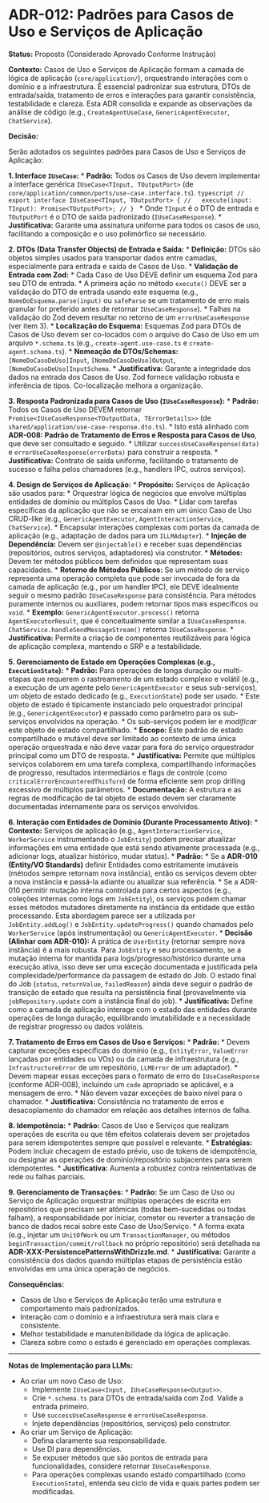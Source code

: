 # ADR-012: Padrões para Casos de Uso e Serviços de Aplicação

**Status:** Proposto (Considerado Aprovado Conforme Instrução)

**Contexto:**
Casos de Uso e Serviços de Aplicação formam a camada de lógica de aplicação (`core/application/`), orquestrando interações com o domínio e a infraestrutura. É essencial padronizar sua estrutura, DTOs de entrada/saída, tratamento de erros e interações para garantir consistência, testabilidade e clareza. Esta ADR consolida e expande as observações da análise de código (e.g., `CreateAgentUseCase`, `GenericAgentExecutor`, `ChatService`).

**Decisão:**

Serão adotados os seguintes padrões para Casos de Uso e Serviços de Aplicação:

**1. Interface `IUseCase`:**
    *   **Padrão:** Todos os Casos de Uso devem implementar a interface genérica `IUseCase<TInput, TOutputPort>` (de `core/application/common/ports/use-case.interface.ts`).
        ```typescript
        // export interface IUseCase<TInput, TOutputPort> {
        //   execute(input: TInput): Promise<TOutputPort>;
        // }
        ```
    *   Onde `TInput` é o DTO de entrada e `TOutputPort` é o DTO de saída padronizado (`IUseCaseResponse`).
    *   **Justificativa:** Garante uma assinatura uniforme para todos os casos de uso, facilitando a composição e o uso polimórfico se necessário.

**2. DTOs (Data Transfer Objects) de Entrada e Saída:**
    *   **Definição:** DTOs são objetos simples usados para transportar dados entre camadas, especialmente para entrada e saída de Casos de Uso.
    *   **Validação de Entrada com Zod:**
        *   Cada Caso de Uso DEVE definir um esquema Zod para seu DTO de entrada.
        *   A primeira ação no método `execute()` DEVE ser a validação do DTO de entrada usando este esquema (e.g., `NomeDoEsquema.parse(input)` ou `safeParse` se um tratamento de erro mais granular for preferido antes de retornar `IUseCaseResponse`).
        *   Falhas na validação do Zod devem resultar no retorno de um `errorUseCaseResponse` (ver item 3).
    *   **Localização do Esquema:** Esquemas Zod para DTOs de Casos de Uso devem ser co-locados com o arquivo do Caso de Uso em um arquivo `*.schema.ts` (e.g., `create-agent.use-case.ts` e `create-agent.schema.ts`).
    *   **Nomeação de DTOs/Schemas:** `[NomeDoCasoDeUso]Input`, `[NomeDoCasoDeUso]Output`, `[NomeDoCasoDeUso]InputSchema`.
    *   **Justificativa:** Garante a integridade dos dados na entrada dos Casos de Uso. Zod fornece validação robusta e inferência de tipos. Co-localização melhora a organização.

**3. Resposta Padronizada para Casos de Uso (`IUseCaseResponse`):**
    *   **Padrão:** Todos os Casos de Uso DEVEM retornar `Promise<IUseCaseResponse<TOutputData, TErrorDetails>>` (de `shared/application/use-case-response.dto.ts`).
    *   Isto está alinhado com **ADR-008: Padrão de Tratamento de Erros e Resposta para Casos de Uso**, que deve ser consultado e seguido.
    *   Utilizar `successUseCaseResponse(data)` e `errorUseCaseResponse(errorData)` para construir a resposta.
    *   **Justificativa:** Contrato de saída uniforme, facilitando o tratamento de sucesso e falha pelos chamadores (e.g., handlers IPC, outros serviços).

**4. Design de Serviços de Aplicação:**
    *   **Propósito:** Serviços de Aplicação são usados para:
        *   Orquestrar lógica de negócios que envolve múltiplas entidades de domínio ou múltiplos Casos de Uso.
        *   Lidar com tarefas específicas da aplicação que não se encaixam em um único Caso de Uso CRUD-like (e.g., `GenericAgentExecutor`, `AgentInteractionService`, `ChatService`).
        *   Encapsular interações complexas com portas da camada de aplicação (e.g., adaptação de dados para um `ILLMAdapter`).
    *   **Injeção de Dependência:** Devem ser `@injectable()` e receber suas dependências (repositórios, outros serviços, adaptadores) via construtor.
    *   **Métodos:** Devem ter métodos públicos bem definidos que representam suas capacidades.
    *   **Retorno de Métodos Públicos:** Se um método de serviço representa uma operação completa que pode ser invocada de fora da camada de aplicação (e.g., por um handler IPC), ele DEVE idealmente seguir o mesmo padrão `IUseCaseResponse` para consistência. Para métodos puramente internos ou auxiliares, podem retornar tipos mais específicos ou `void`.
    *   **Exemplo:** `GenericAgentExecutor.process()` retorna `AgentExecutorResult`, que é conceitualmente similar a `IUseCaseResponse`. `ChatService.handleSendMessageStream()` retorna `IUseCaseResponse`.
    *   **Justificativa:** Permite a criação de componentes reutilizáveis para lógica de aplicação complexa, mantendo o SRP e a testabilidade.

**5. Gerenciamento de Estado em Operações Complexas (e.g., `ExecutionState`):**
    *   **Padrão:** Para operações de longa duração ou multi-etapas que requerem o rastreamento de um estado complexo e volátil (e.g., a execução de um agente pelo `GenericAgentExecutor` e seus sub-serviços), um objeto de estado dedicado (e.g., `ExecutionState`) pode ser usado.
    *   Este objeto de estado é tipicamente instanciado pelo orquestrador principal (e.g., `GenericAgentExecutor`) e passado como parâmetro para os sub-serviços envolvidos na operação.
    *   Os sub-serviços podem ler e *modificar* este objeto de estado compartilhado.
    *   **Escopo:** Este padrão de estado compartilhado e mutável deve ser limitado ao contexto de uma única operação orquestrada e não deve vazar para fora do serviço orquestrador principal como um DTO de resposta.
    *   **Justificativa:** Permite que múltiplos serviços colaborem em uma tarefa complexa, compartilhando informações de progresso, resultados intermediários e flags de controle (como `criticalErrorEncounteredThisTurn`) de forma eficiente sem prop drilling excessivo de múltiplos parâmetros.
    *   **Documentação:** A estrutura e as regras de modificação de tal objeto de estado devem ser claramente documentadas internamente para os serviços envolvidos.

**6. Interação com Entidades de Domínio (Durante Processamento Ativo):**
    *   **Contexto:** Serviços de aplicação (e.g., `AgentInteractionService`, `WorkerService` instrumentando o `JobEntity`) podem precisar atualizar informações em uma entidade que está sendo ativamente processada (e.g., adicionar logs, atualizar histórico, mudar status).
    *   **Padrão:**
        *   Se a **ADR-010 (Entity/VO Standards)** definir Entidades como estritamente imutáveis (métodos sempre retornam nova instância), então os serviços devem obter a nova instância e passá-la adiante ou atualizar sua referência.
        *   Se a ADR-010 permitir mutação interna controlada para certos aspectos (e.g., coleções internas como logs em `JobEntity`), os serviços podem chamar esses métodos mutadores diretamente na instância da entidade que estão processando. Esta abordagem parece ser a utilizada por `JobEntity.addLog()` e `JobEntity.updateProgress()` quando chamados pelo `WorkerService` (após instrumentação) ou `GenericAgentExecutor`.
        *   **Decisão (Alinhar com ADR-010):** A prática de `UserEntity` (retornar sempre nova instância) é a mais robusta. Para `JobEntity` e seu processamento, se a mutação interna for mantida para logs/progresso/histórico durante uma execução ativa, isso deve ser uma exceção documentada e justificada pela complexidade/performance da passagem de estado do Job. O estado final do Job (`status`, `returnValue`, `failedReason`) ainda deve seguir o padrão de transição de estado que resulta na persistência final (provavelmente via `jobRepository.update` com a instância final do job).
    *   **Justificativa:** Define como a camada de aplicação interage com o estado das entidades durante operações de longa duração, equilibrando imutabilidade e a necessidade de registrar progresso ou dados voláteis.

**7. Tratamento de Erros em Casos de Uso e Serviços:**
    *   **Padrão:**
        *   Devem capturar exceções específicas do domínio (e.g., `EntityError`, `ValueError` lançadas por entidades ou VOs) ou da camada de infraestrutura (e.g., `InfrastructureError` de um repositório, `LLMError` de um adaptador).
        *   Devem mapear essas exceções para o formato de erro do `IUseCaseResponse` (conforme ADR-008), incluindo um `code` apropriado se aplicável, e a mensagem de erro.
        *   Não devem vazar exceções de baixo nível para o chamador.
    *   **Justificativa:** Consistência no tratamento de erros e desacoplamento do chamador em relação aos detalhes internos de falha.

**8. Idempotência:**
    *   **Padrão:** Casos de Uso e Serviços que realizam operações de escrita ou que têm efeitos colaterais devem ser projetados para serem idempotentes sempre que possível e relevante.
    *   **Estratégias:** Podem incluir checagem de estado prévio, uso de tokens de idempotência, ou designar as operações de domínio/repositório subjacentes para serem idempotentes.
    *   **Justificativa:** Aumenta a robustez contra reintentativas de rede ou falhas parciais.

**9. Gerenciamento de Transações:**
    *   **Padrão:** Se um Caso de Uso ou Serviço de Aplicação orquestrar múltiplas operações de escrita em repositórios que precisam ser atômicas (todas bem-sucedidas ou todas falham), a responsabilidade por iniciar, cometer ou reverter a transação de banco de dados recai sobre este Caso de Uso/Serviço.
    *   A forma exata (e.g., injetar um `UnitOfWork` ou um `TransactionManager`, ou métodos `beginTransaction/commit/rollback` no próprio repositório) será detalhada na **ADR-XXX-PersistencePatternsWithDrizzle.md**.
    *   **Justificativa:** Garante a consistência dos dados quando múltiplas etapas de persistência estão envolvidas em uma única operação de negócios.

**Consequências:**
*   Casos de Uso e Serviços de Aplicação terão uma estrutura e comportamento mais padronizados.
*   Interação com o domínio e a infraestrutura será mais clara e consistente.
*   Melhor testabilidade e manutenibilidade da lógica de aplicação.
*   Clareza sobre como o estado é gerenciado em operações complexas.

---
**Notas de Implementação para LLMs:**
*   Ao criar um novo Caso de Uso:
    *   Implemente `IUseCase<Input, IUseCaseResponse<Output>>`.
    *   Crie `*.schema.ts` para DTOs de entrada/saída com Zod. Valide a entrada primeiro.
    *   Use `successUseCaseResponse` e `errorUseCaseResponse`.
    *   Injete dependências (repositórios, serviços) pelo construtor.
*   Ao criar um Serviço de Aplicação:
    *   Defina claramente sua responsabilidade.
    *   Use DI para dependências.
    *   Se expuser métodos que são pontos de entrada para funcionalidades, considere retornar `IUseCaseResponse`.
    *   Para operações complexas usando estado compartilhado (como `ExecutionState`), entenda seu ciclo de vida e quais partes podem ser modificadas.
